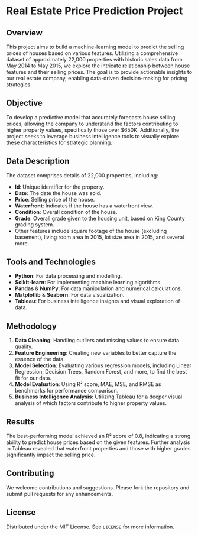 
# Real Estate Price Prediction Project

## Overview
This project aims to build a machine-learning model to predict the selling prices of houses based on various features. Utilizing a comprehensive dataset of approximately 22,000 properties with historic sales data from May 2014 to May 2015, we explore the intricate relationship between house features and their selling prices. The goal is to provide actionable insights to our real estate company, enabling data-driven decision-making for pricing strategies.

## Objective
To develop a predictive model that accurately forecasts house selling prices, allowing the company to understand the factors contributing to higher property values, specifically those over $650K. Additionally, the project seeks to leverage business intelligence tools to visually explore these characteristics for strategic planning.

## Data Description
The dataset comprises details of 22,000 properties, including:

- **Id**: Unique identifier for the property.
- **Date**: The date the house was sold.
- **Price**: Selling price of the house.
- **Waterfront**: Indicates if the house has a waterfront view.
- **Condition**: Overall condition of the house.
- **Grade**: Overall grade given to the housing unit, based on King County grading system.
- Other features include square footage of the house (excluding basement), living room area in 2015, lot size area in 2015, and several more.

## Tools and Technologies
- **Python**: For data processing and modelling.
- **Scikit-learn**: For implementing machine learning algorithms.
- **Pandas** & **NumPy**: For data manipulation and numerical calculations.
- **Matplotlib** & **Seaborn**: For data visualization.
- **Tableau**: For business intelligence insights and visual exploration of data.

## Methodology
1. **Data Cleaning**: Handling outliers and missing values to ensure data quality.
2. **Feature Engineering**: Creating new variables to better capture the essence of the data.
3. **Model Selection**: Evaluating various regression models, including Linear Regression, Decision Trees, Random Forest, and more, to find the best fit for our data.
4. **Model Evaluation**: Using R² score, MAE, MSE, and RMSE as benchmarks for performance comparison.
5. **Business Intelligence Analysis**: Utilizing Tableau for a deeper visual analysis of which factors contribute to higher property values.

## Results
The best-performing model achieved an R² score of 0.8, indicating a strong ability to predict house prices based on the given features. Further analysis in Tableau revealed that waterfront properties and those with higher grades significantly impact the selling price.

## Contributing
We welcome contributions and suggestions. Please fork the repository and submit pull requests for any enhancements.

## License
Distributed under the MIT License. See `LICENSE` for more information.

